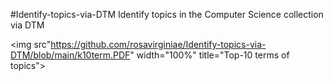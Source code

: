 #Identify-topics-via-DTM
Identify topics in the Computer Science collection via DTM

<img src"https://github.com/rosavirginiae/Identify-topics-via-DTM/blob/main/k10term.PDF" width="100%" title="Top-10 terms of topics">

